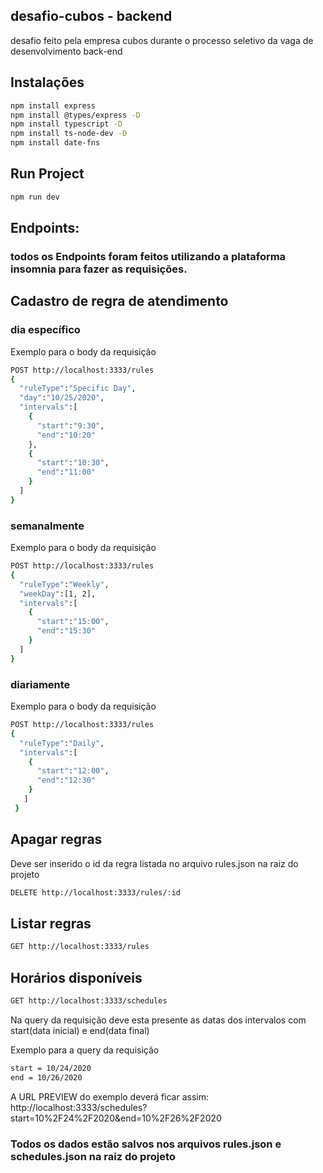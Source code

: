 ## desafio-cubos - backend

desafio feito pela empresa cubos durante o processo seletivo da vaga de desenvolvimento back-end

## Instalações

```bash
npm install express
npm install @types/express -D
npm install typescript -D
npm install ts-node-dev -D
npm install date-fns
```

## Run Project

```bash
npm run dev
```

## Endpoints:

### todos os Endpoints foram feitos utilizando a plataforma insomnia para fazer as requisições.

## Cadastro de regra de atendimento

### dia específico

Exemplo para o body da requisição
```bash
POST http://localhost:3333/rules
{
  "ruleType":"Specific Day",
  "day":"10/25/2020",
  "intervals":[
    {
      "start":"9:30",
      "end":"10:20"
    },
    {
      "start":"10:30",
      "end":"11:00"
    }
  ]
}
```

### semanalmente

Exemplo para o body da requisição
```bash
POST http://localhost:3333/rules
{
  "ruleType":"Weekly",
  "weekDay":[1, 2],
  "intervals":[
    {
      "start":"15:00",
      "end":"15:30"
    }
  ]
}
```

### diariamente

Exemplo para o body da requisição
```bash
POST http://localhost:3333/rules
{
  "ruleType":"Daily",
  "intervals":[
    {
      "start":"12:00",
      "end":"12:30"
    }
   ]
 }
```

## Apagar regras

Deve ser inserido o id da regra listada no arquivo rules.json na raiz do projeto

```bash
DELETE http://localhost:3333/rules/:id
```

## Listar regras

```bash
GET http://localhost:3333/rules
```

## Horários disponíveis

```bash
GET http://localhost:3333/schedules
```
Na query da requisição deve esta presente as datas dos intervalos com start(data inicial) e end(data final)

Exemplo para a query da requisição
```bash
start = 10/24/2020
end = 10/26/2020
```
A URL PREVIEW do exemplo deverá ficar assim: http://localhost:3333/schedules?start=10%2F24%2F2020&end=10%2F26%2F2020

### Todos os dados estão salvos nos arquivos rules.json e schedules.json na raiz do projeto

